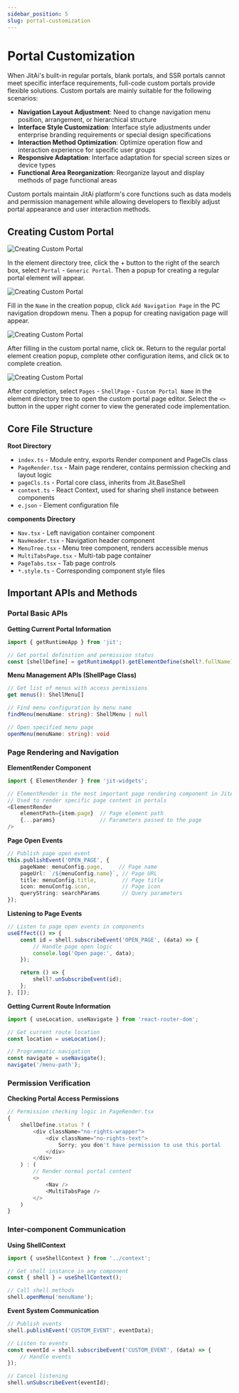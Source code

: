 ```yaml
---
sidebar_position: 5
slug: portal-customization
---
```


# Portal Customization

When JitAi's built-in regular portals, blank portals, and SSR portals cannot meet specific interface requirements, full-code custom portals provide flexible solutions. Custom portals are mainly suitable for the following scenarios:

- **Navigation Layout Adjustment**: Need to change navigation menu position, arrangement, or hierarchical structure
- **Interface Style Customization**: Interface style adjustments under enterprise branding requirements or special design specifications
- **Interaction Method Optimization**: Optimize operation flow and interaction experience for specific user groups
- **Responsive Adaptation**: Interface adaptation for special screen sizes or device types
- **Functional Area Reorganization**: Reorganize layout and display methods of page functional areas

Custom portals maintain JitAi platform's core functions such as data models and permission management while allowing developers to flexibly adjust portal appearance and user interaction methods.

## Creating Custom Portal

![Creating Custom Portal](./img/5/start-create.png)

In the element directory tree, click the + button to the right of the search box, select `Portal` - `Generic Portal`. Then a popup for creating a regular portal element will appear.

![Creating Custom Portal](./img/5/create-item.png)

Fill in the `Name` in the creation popup, click `Add Navigation Page` in the PC navigation dropdown menu. Then a popup for creating navigation page will appear.

![Creating Custom Portal](./img/5/create-config.png)

After filling in the custom portal name, click `OK`. Return to the regular portal element creation popup, complete other configuration items, and click `OK` to complete creation.

![Creating Custom Portal](./img/5/custom-code-tree.png)

After completion, select `Pages` - `ShellPage` - `Custom Portal Name` in the element directory tree to open the custom portal page editor. Select the `<>` button in the upper right corner to view the generated code implementation.

## Core File Structure

**Root Directory**
- `index.ts` - Module entry, exports Render component and PageCls class
- `PageRender.tsx` - Main page renderer, contains permission checking and layout logic
- `pageCls.ts` - Portal core class, inherits from Jit.BaseShell
- `context.ts` - React Context, used for sharing shell instance between components
- `e.json` - Element configuration file

**components Directory**
- `Nav.tsx` - Left navigation container component
- `NavHeader.tsx` - Navigation header component
- `MenuTree.tsx` - Menu tree component, renders accessible menus
- `MultiTabsPage.tsx` - Multi-tab page container
- `PageTabs.tsx` - Tab page controls
- `*.style.ts` - Corresponding component style files

## Important APIs and Methods

### Portal Basic APIs

**Getting Current Portal Information**
```typescript
import { getRuntimeApp } from 'jit';

// Get portal definition and permission status
const [shellDefine] = getRuntimeApp().getElementDefine(shell?.fullName);
```

**Menu Management APIs (ShellPage Class)**
```typescript
// Get list of menus with access permissions
get menus(): ShellMenu[]

// Find menu configuration by menu name
findMenu(menuName: string): ShellMenu | null

// Open specified menu page
openMenu(menuName: string): void
```

### Page Rendering and Navigation

**ElementRender Component**
```typescript
import { ElementRender } from 'jit-widgets';

// ElementRender is the most important page rendering component in JitAi
// Used to render specific page content in portals
<ElementRender
    elementPath={item.page}  // Page element path
    {...params}              // Parameters passed to the page
/>
```

**Page Open Events**
```typescript
// Publish page open event
this.publishEvent('OPEN_PAGE', {
    pageName: menuConfig.page,     // Page name
    pageUrl: `/${menuConfig.name}`, // Page URL
    title: menuConfig.title,        // Page title
    icon: menuConfig.icon,          // Page icon
    queryString: searchParams       // Query parameters
});
```

**Listening to Page Events**
```typescript
// Listen to page open events in components
useEffect(() => {
    const id = shell.subscribeEvent('OPEN_PAGE', (data) => {
        // Handle page open logic
        console.log('Open page:', data);
    });

    return () => {
        shell?.unSubscribeEvent(id);
    };
}, []);
```

**Getting Current Route Information**
```typescript
import { useLocation, useNavigate } from 'react-router-dom';

// Get current route location
const location = useLocation();

// Programmatic navigation
const navigate = useNavigate();
navigate('/menu-path');
```

### Permission Verification

**Checking Portal Access Permissions**
```typescript
// Permission checking logic in PageRender.tsx
{
    shellDefine.status ? (
        <div className="no-rights-wrapper">
            <div className="no-rights-text">
                Sorry; you don't have permission to use this portal
            </div>
        </div>
    ) : (
        // Render normal portal content
        <>
            <Nav />
            <MultiTabsPage />
        </>
    )
}
```

### Inter-component Communication

**Using ShellContext**
```typescript
import { useShellContext } from '../context';

// Get shell instance in any component
const { shell } = useShellContext();

// Call shell methods
shell.openMenu('menuName');
```

**Event System Communication**
```typescript
// Publish events
shell.publishEvent('CUSTOM_EVENT', eventData);

// Listen to events
const eventId = shell.subscribeEvent('CUSTOM_EVENT', (data) => {
    // Handle events
});

// Cancel listening
shell.unSubscribeEvent(eventId);
```
